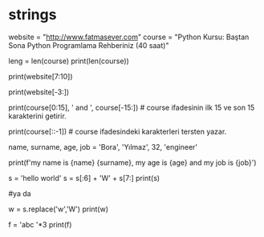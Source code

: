 # strings

website = "http://www.fatmasever.com"
course = "Python Kursu: Baştan Sona Python Programlama Rehberiniz (40 saat)"

leng = len(course)
print(len(course))

print(website[7:10])

print(website[-3:])

print(course[0:15], '  and   ', course[-15:])  # course ifadesinin ilk 15 ve son 15 karakterini getirir.

print(course[::-1])  # course ifadesindeki karakterleri tersten yazar.

name, surname, age, job = 'Bora', 'Yılmaz', 32, 'engineer'

print(f'my name is {name} {surname}, my age is {age} and my job is {job}')

s = 'hello world'
s = s[:6] + 'W' + s[7:]
print(s)

#ya da

w = s.replace('w','W')
print(w)


f = 'abc   '*3
print(f)
